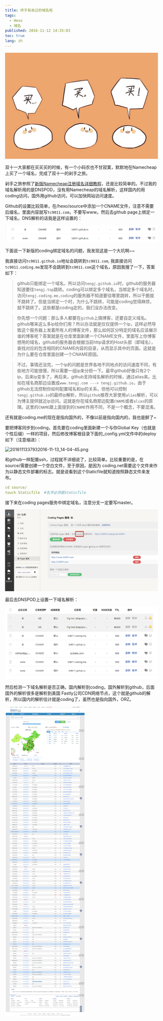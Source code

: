 ```yaml
---
title: 终于有自己的域名啦
tags:
  - Hexo
  - 域名
published: 2016-11-12 14:35:03
toc: true
lang: zh
---
```


![20161113558020150107035434_dFJtQ.jpeg](../_images/终于有自己的域名啦/20161113558020150107035434_dFJtQ.jpeg)

<!--more-->

双十一大家都在买买买的时候，有一个小码农也不甘寂寞，默默地在Namecheap上买了一个域名，完成了双十一的剁手之旅。

剁手之旅参照了[新版Namecheap注册域名详细教程](http://www.itbulu.com/new-nc-dns.html)，还是比较简单的。不过我的域名解析用的是DNSPOD，没有用Namecheap的域名解析，这样国内的用coding访问，国外用github访问，可以加快网站访问速度。

Github的设置比较简单，在/hexo/source中添加一个CNAME文件，注意不需要后缀名，里面内容就写`tc9011.com`，不要写www。然后去github page上绑定一下域名，DNS解析的话我是这样设置的：

![20161113211692016-11-13_13-45-34.png](../_images/终于有自己的域名啦/20161113211692016-11-13_13-45-34.png)

下面说一下新版的coding绑定域名的问题，我发现这是一个大坑啊~~

我直接访问`tc9011.github.io`地址会跳转到`tc9011.com`,
我直接访问`tc9011.coding.me`发现不会跳转到`tc9011.com`这个域名，原因我搜了一下，答案如下：

> github只能绑定一个域名，所以访问`tengj.github.io`时，github的服务器知道要往`tengj.top`跳转。coding可以绑定多个域名，当绑定多个域名时，访问`tengj.coding.me,coding`的服务器不知道要往哪里跳转，所以干脆就不跳转了。但是当绑定一个时，为什么不跳转，可能是coding觉得麻烦，就不跳转了。这些都是coding定的，我们没办法改变。

> 你先想一个问题：那么多人都要在`github`上搞博客，还要自定义域名。github哪来这么多ip给你们用？所以办法就是仅仅提供一个ip，这样必然导致这个服务器上发着所有人的博客文件，那么如何区分特定的域名应该展示谁的博客呢？答案就是在仓库里面新建一个CNAME文件，里面写上你博客想用的域名，github的服务器会根据当前http请求的Host头部（即域名），查找对应的包含相同的CNAME内容的目录，从而显示其中的页面。这就是为什么要在仓库里面创建一个CNAME原因。

> 不过，事情还没完，一个ip的问题是世界各地不同地点的访问速度不同，有些地方可能很慢，所以需要一组ip来分担一下。最早github好像只有2个ip，后来ip变多了。再后来，github支持域名解析的时候，通过alias来。比如在域名商那边设置成`www.tengj.com ---> tengj.github.io`，由于github无法控制你如何配置域名和ip的关系，但他可以控制`tengj.github.io`的最终ip解析，所以`github`推荐大家使用`alias`解析，可以为博主提供就近ip访问。这就是你在域名商那边配置`CNAME`或者`alias`的原理。这里的`CNAME`跟上面提到的`CNAME`作用不同，不是一个概念，不要混淆。

还有就是coding.me的现在是指向国外的，不像以前是指向国内的，我也是醉了~

要把博客同步到coding，首先要在coding里面新建一个与你Global Key（也就是个性后缀）一样的项目，然后修改博客根目录下面的_config.yml文件中的deploy如下（注意缩进）：

![2016111337932016-11-13_14-04-45.png](/images/InQiniuImage/2016111337932016-11-13_14-04-45.png)

和github一样配置ssh，过程就不详细说了，比较简单。比较重要的是，在source/需要创建一个空白文件，至于原因，是因为 coding.net需要这个文件来作为以静态文件部署的标志。就是说看到这个Staticfile就知道按照静态文件来发布。

```yaml
cd source/
touch Staticfile  #名字必须是Staticfile
```

接下来在coding pages服务中绑定域名，注意分支一定要写master。

![20161113140112016-11-13_14-16-35.png](../_images/终于有自己的域名啦/20161113140112016-11-13_14-16-35.png)

最后去DNSPOD上设置一下域名解析：

![20161113755222016-11-13_14-20-33.png](../_images/终于有自己的域名啦/20161113755222016-11-13_14-20-33.png)

然后检测一下域名解析是否正确，国内解析到coding，国外解析到github，后面国外的解析很多是解析到美国 Fastly公司CDN网络节点，这个就是github的解析，所以国内的解析估计就是coding了，虽然也是指向国外，ORZ。

![20161113644562016-11-13_14-27-09.png](../_images/终于有自己的域名啦/20161113644562016-11-13_14-27-09.png)

